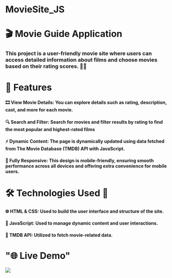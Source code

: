 # MovieSite_JS

<h1> <b> 🎬 Movie Guide Application </b> </h1>

<h3>This project is a user-friendly movie site where users can access detailed information about films and choose movies based on their rating scores. 🎥✨</h3>

<h1><b> 🚀 Features </b></h1>

<h4>🎞️ View Movie Details: You can explore details such as rating, description, cast, and more for each movie.</h4>

<h4>🔍 Search and Filter: Search for movies and filter results by rating to find the most popular and highest-rated films </h4>

<h4>⚡ Dynamic Content: The page is dynamically updated using data fetched from The Movie Database (TMDB) API with JavaScript. </h4>

<h4>📱 Fully Responsive: This design is mobile-friendly, ensuring smooth performance across all devices and offering extra convenience for mobile users. </h4>

<h1><b>🛠️ Technologies Used 🚀</b></h1>

<h4>🌐 HTML & CSS: Used to build the user interface and structure of the site.</h4>

<h4>📜 JavaScript: Used to manage dynamic content and user interactions.</h4>

<h4>🔗 TMDB API: Utilized to fetch movie-related data.</h4>

# "🌐 Live Demo"

![](movie.gif)
